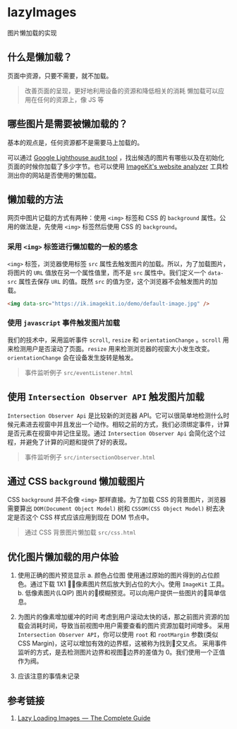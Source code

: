 # lazyImages

图片懒加载的实现

## 什么是懒加载？

页面中资源，只要不需要，就不加载。

> 改善页面的呈现，更好地利用设备的资源和降低相关的消耗
> 懒加载可以应用在任何的资源上，像 JS 等

## 哪些图片是需要被懒加载的？

基本的观点是，任何资源都不是需要马上加载的。

可以通过 [Google Lighthouse audit tool](https://developers.google.com/web/tools/lighthouse/) ，找出候选的图片有哪些以及在初始化页面的时候你加载了多少字节。也可以使用 [ImageKit's website analyzer](https://imagekit.io/website-analyzer?utm_source=lazyblog&utm_medium=blog) 工具检测出你的网站是否使用的懒加载。

## 懒加载的方法

网页中图片记载的方式有两种：使用 `<img>` 标签和 CSS 的 `background` 属性。公用的做法是，先使用 `<img>` 标签然后使用 CSS 的 `background`。

### 采用 `<img>` 标签进行懒加载的一般的感念

`<img>` 标签，浏览器使用标签 `src` 属性去触发图片的加载。所以，为了加载图片，将图片的  `URL` 值放在另一个属性值里，而不是 `src` 属性中。我们定义一个 `data-src` 属性去保存 `URL` 的值。既然 `src` 的值为空，这个浏览器不会触发图片的加载。

```html
<img data-src="https://ik.imagekit.io/demo/default-image.jpg" />
```

### 使用 `javascript` 事件触发图片加载

我们的技术中，采用监听事件 `scroll`, `resize` 和 `orientationChange` 。`scroll` 用来检测用户是否滚动了页面。`resize` 用来检测浏览器的视窗大小发生改变。`orientationChange` 会在设备发生旋转是触发。

> 事件监听例子 `src/eventListener.html`

## 使用 `Intersection Observer API` 触发图片加载

`Intersection Observer Api` 是比较新的浏览器 API。它可以很简单地检测什么时候元素进去视窗中并且发出一个动作。相较之前的方式，我们必须绑定事件，计算是否元素在视窗中并记住呈现。通过 `Intersection Observer Api` 会简化这个过程，并避免了计算的问题和提供了好的表现。

> 事件监听例子 `src/intersectionObserver.html`

## 通过 CSS `background` 懒加载图片

CSS `background` 并不会像 `<img>` 那样直接。为了加载 CSS 的背景图片，浏览器需要算出 `DOM(Document Object Model)` 树和 `CSSOM(CSS Object Model)` 树去决定是否这个 CSS 样式应该应用到现在 DOM 节点中。

> 通过 CSS 背景图片懒加载 `src/css.html`

## 优化图片懒加载的用户体验

1. 使用正确的图片预览显示
a. 颜色占位图
使用通过原始的图片得到的占位颜色。通过下载 1X1 像素图片然后放大到占位的大小。使用 `ImageKit` 工具。
b. 低像素图片(LQIP)
图片的模糊预览。可以向用户提供一些图片的简单信息。

2. 为图片的像素增加缓冲的时间
考虑到用户滚动太快的话，那之前图片资源的加载会消耗时间，导致当前视图中用户需要查看的图片资源加载时间增多。
采用 `Intersection Observer API`，你可以使用 `root` 和 `rootMargin` 参数(类似 CSS Margin)，这可以增加有效的边界框，这被称为找到交叉点。
采用事件监听的方式，是去检测图片边界和视图边界的差值为 0。我们使用一个正值作为阀。

3. 应该注意的事情未记录
    


## 参考链接

1. [Lazy Loading Images  —  The Complete Guide](https://codeburst.io/lazy-loading-images-the-complete-guide-340d7d31d0bb)